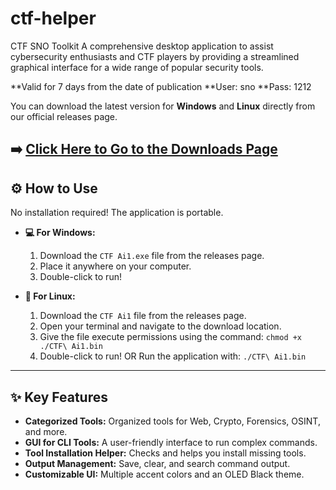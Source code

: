 # ctf-helper
CTF SNO Toolkit  A comprehensive desktop application to assist cybersecurity enthusiasts and CTF players by providing a streamlined graphical interface for a wide range of popular security tools.

**Valid for 7 days from the date of publication
**User: sno
**Pass: 1212

You can download the latest version for **Windows** and **Linux** directly from our official releases page.

**➡️ [Click Here to Go to the Downloads Page](https://github.com/snoopzx/ctf-helper/releases/latest)**
---

## ⚙️ How to Use

No installation required! The application is portable.

* **💻 For Windows:**
    1.  Download the `CTF Ai1.exe` file from the releases page.
    2.  Place it anywhere on your computer.
    3.  Double-click to run!

* **🐧 For Linux:**
    1.  Download the `CTF Ai1` file from the releases page.
    2.  Open your terminal and navigate to the download location.
    3.  Give the file execute permissions using the command: `chmod +x ./CTF\ Ai1.bin`
    4.  Double-click to run! OR Run the application with: `./CTF\ Ai1.bin`

---

## ✨ Key Features

- **Categorized Tools:** Organized tools for Web, Crypto, Forensics, OSINT, and more.
- **GUI for CLI Tools:** A user-friendly interface to run complex commands.
- **Tool Installation Helper:** Checks and helps you install missing tools.
- **Output Management:** Save, clear, and search command output.
- **Customizable UI:** Multiple accent colors and an OLED Black theme.
